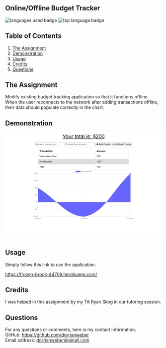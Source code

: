 ## Online/Offline Budget Tracker

![languages used badge](https://img.shields.io/github/languages/count/dorrianweber/onlineOfflineBudgetTracker)
![top language badge](https://img.shields.io/github/languages/top/dorrianweber/onlineOfflineBudgetTracker?color=darkred)

## Table of Contents
1. [The Assignment](#the-assignment)
2. [Demonstration](#demonstration)
3. [Usage](#usage)
4. [Credits](#credits)
5. [Questions](#questions)

## The Assignment
Modify existing budget tracking application so that it functions offline. When the user reconnects to the network after adding transactions offline, their data should populate correctly in the chart.

## Demonstration

<img src="./images/screenshot.png" alt="screenshot of application">

## Usage

Simply follow this link to use the application.

https://frozen-brook-44709.herokuapp.com/

## Credits

I was helped in this assignment by my TA Ryan Skog in our tutoring session.

## Questions

For any questions or comments, here is my contact information.
<br>
GitHub: https://github.com/dorrianweber
<br>
Email address: dorrianweber@gmail.com
